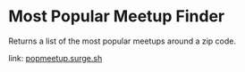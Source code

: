 # Most Popular Meetup Finder

Returns a list of the most popular meetups around a zip code.

link: [popmeetup.surge.sh](PopMeetup)
